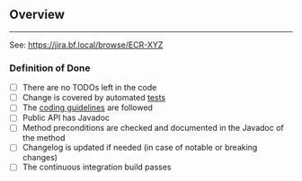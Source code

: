 ## Overview
<!-- Please describe your changes here and list any open questions you might have. -->

---
See: https://jira.bf.local/browse/ECR-XYZ

### Definition of Done

- [ ] There are no TODOs left in the code
- [ ] Change is covered by automated [tests](https://github.com/exonum/exonum-java-binding/blob/master/CONTRIBUTING.md#tests)
- [ ] The [coding guidelines](https://github.com/exonum/exonum-java-binding/blob/master/CONTRIBUTING.md#the-code-style) are followed
- [ ] Public API has Javadoc
- [ ] Method preconditions are checked and documented in the Javadoc of the method
- [ ] Changelog is updated if needed (in case of notable or breaking changes)
- [ ] The continuous integration build passes
